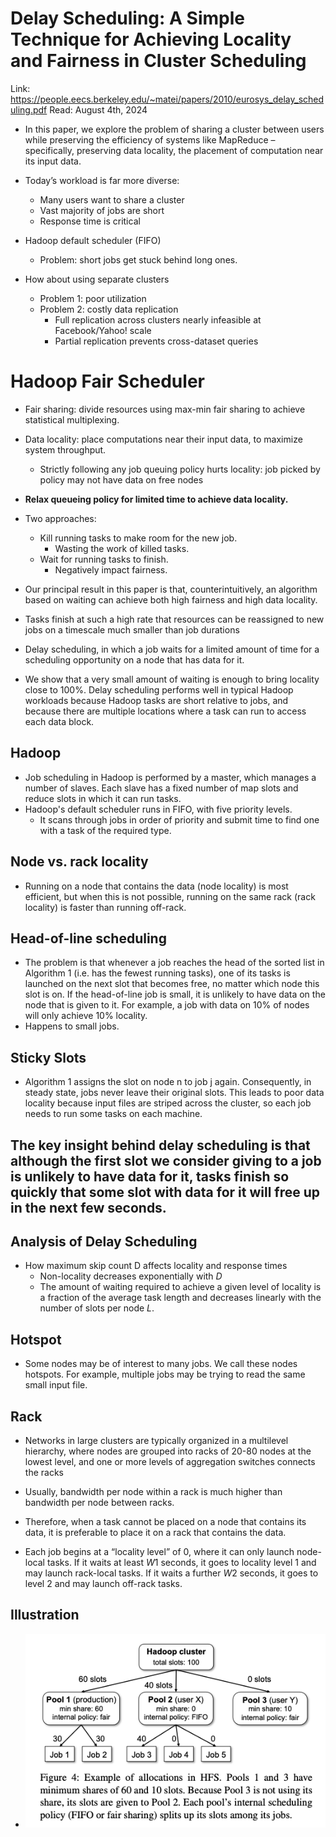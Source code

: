 # Delay Scheduling: A Simple Technique for Achieving Locality and Fairness in Cluster Scheduling

Link: https://people.eecs.berkeley.edu/~matei/papers/2010/eurosys_delay_scheduling.pdf
Read: August 4th, 2024

* In this paper, we explore the problem of sharing a cluster between users while preserving the efficiency of systems like MapReduce – specifically, preserving data locality, the placement of computation near its input data.

* Today’s workload is far more diverse:
  * Many users want to share a cluster
  * Vast majority of jobs are short
  * Response time is critical

* Hadoop default scheduler (FIFO)
  * Problem: short jobs get stuck behind long ones.

* How about using separate clusters
  * Problem 1: poor utilization
  * Problem 2: costly data replication
    * Full replication across clusters nearly infeasible at Facebook/Yahoo! scale
    * Partial replication prevents cross-dataset queries

# Hadoop Fair Scheduler

* Fair sharing: divide resources using max-min fair sharing to achieve statistical multiplexing. 
* Data locality: place computations near their input data, to maximize system throughput. 
  * Strictly following any job queuing policy hurts locality: job picked by policy may not have data on free nodes

* **Relax queueing policy for limited time to achieve data locality.**

* Two approaches:
  * Kill running tasks to make room for the new job.
    * Wasting the work of killed tasks.
  * Wait for running tasks to finish.
    * Negatively impact fairness. 

* Our principal result in this paper is that, counterintuitively, an algorithm based on waiting can achieve both high fairness and high data locality. 

* Tasks finish at such a high rate that resources can be reassigned to new jobs on a timescale much smaller than job durations
* Delay scheduling, in which a job waits for a limited amount of time for a scheduling opportunity on a node that has data for it. 
* We show that a very small amount of waiting is enough to bring locality close to 100%. Delay scheduling performs well in typical Hadoop workloads because Hadoop tasks are short relative to jobs, and because there are multiple locations where a task can run to access each data block.

## Hadoop

* Job scheduling in Hadoop is performed by a master, which manages a number of slaves. Each slave has a fixed number of map slots and reduce slots in which it can run tasks.
* Hadoop's default scheduler runs in FIFO, with five priority levels.
  * It scans through jobs in order of priority and submit time to find one with a task of the required type.

## Node vs. rack locality
* Running on a node that contains the data (node locality) is most efficient, but when this is not possible, running on the same rack (rack locality) is faster than running off-rack. 

## Head-of-line scheduling

* The problem is that whenever a job reaches the head of the sorted list in Algorithm 1 (i.e. has the fewest running tasks), one of its tasks is launched on the next slot that becomes free, no matter which node this slot is on. If the head-of-line job is small, it is unlikely to have data on the node that is given to it. For example, a job with data on 10% of nodes will only achieve 10% locality.
* Happens to small jobs. 

## Sticky Slots
* Algorithm 1 assigns the slot on node n to job j again. Consequently, in steady state, jobs never leave their original slots. This leads to poor data locality because input files are striped across the cluster, so each job needs to run some tasks on each machine.

## The key insight behind delay scheduling is that although the first slot we consider giving to a job is unlikely to have data for it, tasks finish so quickly that some slot with data for it will free up in the next few seconds.

## Analysis of Delay Scheduling

* How maximum skip count D affects locality and response times
  * Non-locality decreases exponentially with $D$
  * The amount of waiting required to achieve a given level of locality is a fraction of the average task length and decreases linearly with the number of slots per node $L$.

## Hotspot

* Some nodes may be of interest to many jobs. We call these nodes hotspots. For example, multiple jobs may be trying to read the same small input file.

## Rack

* Networks in large clusters are typically organized in a multilevel hierarchy, where nodes are grouped into racks of 20-80 nodes at the lowest level, and one or more levels of aggregation switches connects the racks 
* Usually, bandwidth per node within a rack is much higher than bandwidth per node between racks. 
* Therefore, when a task cannot be placed on a node that contains its data, it is preferable to place it on a rack that contains the data.

* Each job begins at a “locality level” of 0, where it can only launch node-local tasks. If it waits at least $W1$ seconds, it goes to locality level 1 and may launch rack-local tasks. If it waits a further $W2$ seconds, it goes to level 2 and may launch off-rack tasks.

## Illustration

* ![alt text](images/77-delay-scheduling/architecture.png)